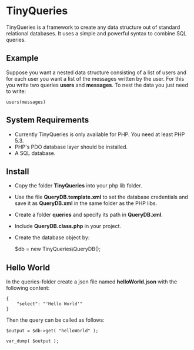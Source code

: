 # TinyQueries

TinyQueries is a framework to create any data structure out of standard relational databases. 
It uses a simple and powerful syntax to combine SQL queries. 

## Example

Suppose you want a nested data structure consisting of a list of users and for each user you want a list of the messages written by the user.
For this you write two queries **users** and **messages**. To nest the data you just need to write:

	users(messages)

## System Requirements

* Currently TinyQueries is only available for PHP. You need at least PHP 5.3.
* PHP's PDO database layer should be installed.
* A SQL database.

## Install

* Copy the folder **TinyQueries** into your php lib folder.
* Use the file **QueryDB.template.xml** to set the database credentials and save it as **QueryDB.xml** in the same folder as the PHP libs.
* Create a folder **queries** and specify its path in **QueryDB.xml**.
* Include **QueryDB.class.php** in your project.
* Create the database object by:

	$db = new TinyQueries\QueryDB();

## Hello World

In the queries-folder create a json file named **helloWorld.json** with the following content:

	{
		"select": "'Hello World'"
	}

Then the query can be called as follows:

	$output = $db->get( "helloWorld" );
	
	var_dump( $output );
	



	